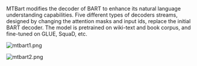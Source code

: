 MTBart modifies the decoder of BART to enhance its natural language understanding capabilities. Five different types of decoders streams, designed by changing the attention masks and input ids, replace the initial BART decoder. The model is pretrained on wiki-text and book corpus, and fine-tuned on GLUE, SquaD, etc.


![mtbart1.png](https://img1.imgtp.com/2023/05/11/yKN6EafU.png)

![mtbart2.png](https://img1.imgtp.com/2023/05/11/xHbWaPho.png)

